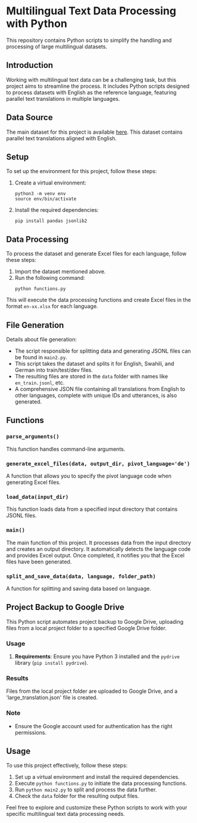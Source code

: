 
# Multilingual Text Data Processing with Python

This repository contains Python scripts to simplify the handling and processing of large multilingual datasets.

## Introduction

Working with multilingual text data can be a challenging task, but this project aims to streamline the process. It includes Python scripts designed to process datasets with English as the reference language, featuring parallel text translations in multiple languages.

## Data Source

The main dataset for this project is available [here](https://drive.google.com/file/d/1I1b5YflUxIMIvqis0a7dCgLGzrkYXrLi/view?usp=drive_link). This dataset contains parallel text translations aligned with English.

## Setup

To set up the environment for this project, follow these steps:

1. Create a virtual environment:
   ```
   python3 -m venv env
   source env/bin/activate
   ```

2. Install the required dependencies:
   ```
   pip install pandas jsonlib2
   ```

## Data Processing

To process the dataset and generate Excel files for each language, follow these steps:

1. Import the dataset mentioned above.
2. Run the following command:
   ```
   python functions.py
   ```

This will execute the data processing functions and create Excel files in the format `en-xx.xlsx` for each language.

## File Generation

Details about file generation:

- The script responsible for splitting data and generating JSONL files can be found in `main2.py`.
- This script takes the dataset and splits it for English, Swahili, and German into train/test/dev files.
- The resulting files are stored in the `data` folder with names like `en_train.jsonl`, etc.
- A comprehensive JSON file containing all translations from English to other languages, complete with unique IDs and utterances, is also generated.

## Functions

### `parse_arguments()`

This function handles command-line arguments.

### `generate_excel_files(data, output_dir, pivot_language='de')`

A function that allows you to specify the pivot language code when generating Excel files.

### `load_data(input_dir)`

This function loads data from a specified input directory that contains JSONL files.

### `main()`

The main function of this project. It processes data from the input directory and creates an output directory. It automatically detects the language code and provides Excel output. Once completed, it notifies you that the Excel files have been generated.

### `split_and_save_data(data, language, folder_path)`

A function for splitting and saving data based on language.
## Project Backup to Google Drive

This Python script automates project backup to Google Drive, uploading files from a local project folder to a specified Google Drive folder.

### Usage

1. **Requirements**: Ensure you have Python 3 installed and the `pydrive` library (`pip install pydrive`).


### Results

Files from the local project folder are uploaded to Google Drive, and a 'large_translation.json' file is created.

### Note

- Ensure the Google account used for authentication has the right permissions.


## Usage

To use this project effectively, follow these steps:

1. Set up a virtual environment and install the required dependencies.
2. Execute `python functions.py` to initiate the data processing functions.
3. Run `python main2.py` to split and process the data further.
4. Check the `data` folder for the resulting output files.

Feel free to explore and customize these Python scripts to work with your specific multilingual text data processing needs.
```
